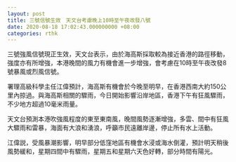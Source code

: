 ```yaml
---
layout: post
title: 三號信號生效　天文台考慮晚上10時至午夜改發八號
date: 2020-08-18 17:02:43.000000000 +08:00
categories: rthk
---
```


三號強風信號現正生效，天文台表示，由於海高斯採取較為接近香港的路徑移動，強度亦有所增強，本港晚間的風力有機會進一步增強，會考慮在10時至午夜改發8號暴風或烈風信號。

署理高級科學主任江偉預計，海高斯有機會於今晚至明早，在香港西南大約150公里內掠過。與海高斯相關的驟雨，今日開始影響沿岸地區，香港下午有狂風驟雨，不少地方超過10毫米雨量。

天文台預測本港吹強風程度的東至東南風，晚間風勢逐漸增強，多雲、間中有狂風大驟雨和雷暴，海面有大浪和湧浪，呼籲市民遠離岸邊，停止所有水上活動。

江偉説，受風暴潮影響，明早部分低窪地區有機會水浸或海水倒灌，預計明天稍後風勢緩和，星期四間中有驟雨，星期五和星期六天色好轉，部分時間有陽光。
